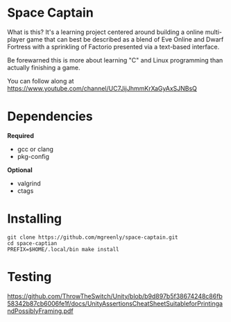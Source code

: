Space Captain
=============

What is this?  It's a learning project centered around building a online multi-player game that can best be described
as a blend of Eve Online and Dwarf Fortress with a sprinkling of Factorio presented via a text-based interface.

Be forewarned this is more about learning "C" and Linux programming than actually finishing a game.

You can follow along at https://www.youtube.com/channel/UC7JijJhmmKrXaGyAxSJNBsQ


Dependencies
============

  **Required**
  * gcc or clang
  * pkg-config

  **Optional**
  * valgrind
  * ctags

Installing
==========

```
git clone https://github.com/mgreenly/space-captain.git
cd space-captian
PREFIX=$HOME/.local/bin make install
```

Testing
=======
  https://github.com/ThrowTheSwitch/Unity/blob/b9d897b5f38674248c86fb58342b87cb6006fe1f/docs/UnityAssertionsCheatSheetSuitableforPrintingandPossiblyFraming.pdf
